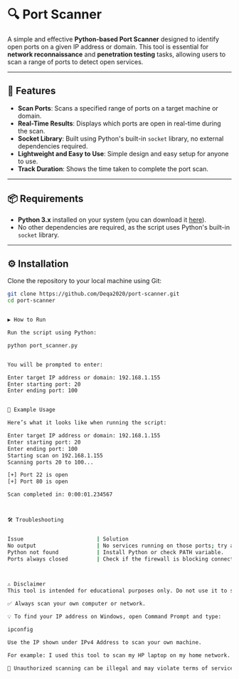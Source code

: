 # 🔍 **Port Scanner**

A simple and effective **Python-based Port Scanner** designed to identify open ports on a given IP address or domain. This tool is essential for **network reconnaissance** and **penetration testing** tasks, allowing users to scan a range of ports to detect open services.

---

## 🧰 **Features**

- **Scan Ports**: Scans a specified range of ports on a target machine or domain.
- **Real-Time Results**: Displays which ports are open in real-time during the scan.
- **Socket Library**: Built using Python's built-in `socket` library, no external dependencies required.
- **Lightweight and Easy to Use**: Simple design and easy setup for anyone to use.
- **Track Duration**: Shows the time taken to complete the port scan.

---

## 📦 **Requirements**

- **Python 3.x** installed on your system (you can download it [here](https://www.python.org/downloads/)).
- No other dependencies are required, as the script uses Python's built-in `socket` library.

---

## ⚙️ **Installation**

Clone the repository to your local machine using Git:

```bash
git clone https://github.com/Deqa2020/port-scanner.git
cd port-scanner


▶️ How to Run

Run the script using Python:

python port_scanner.py


You will be prompted to enter:

Enter target IP address or domain: 192.168.1.155
Enter starting port: 20
Enter ending port: 100


🧪 Example Usage

Here’s what it looks like when running the script:

Enter target IP address or domain: 192.168.1.155
Enter starting port: 20
Enter ending port: 100
Starting scan on 192.168.1.155
Scanning ports 20 to 100...

[+] Port 22 is open
[+] Port 80 is open

Scan completed in: 0:00:01.234567



🛠️ Troubleshooting


Issue                       | Solution
No output                   | No services running on those ports; try another target or port range.
Python not found            | Install Python or check PATH variable.
Ports always closed         | Check if the firewall is blocking connections or ports are just closed.



⚠️ Disclaimer
This tool is intended for educational purposes only. Do not use it to scan networks or devices that you do not own or do not have permission to scan.

✅ Always scan your own computer or network.

💡 To find your IP address on Windows, open Command Prompt and type:

ipconfig

Use the IP shown under IPv4 Address to scan your own machine.

For example: I used this tool to scan my HP laptop on my home network.

🔐 Unauthorized scanning can be illegal and may violate terms of service. Use responsibly.




